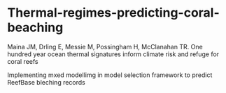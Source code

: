 # Thermal-regimes-predicting-coral-beaching
Maina JM, Drling E, Messie M, Possingham H, McClanahan TR. One hundred year ocean thermal signatures inform climate risk and refuge for coral reefs

Implementing mxed modellimg in model selection framework to predict ReefBase bleching records

